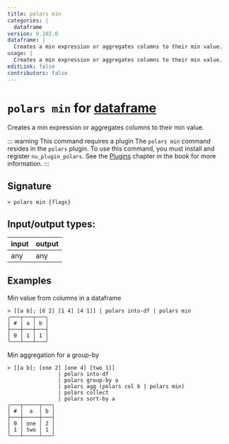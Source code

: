 ```yaml
---
title: polars min
categories: |
  dataframe
version: 0.102.0
dataframe: |
  Creates a min expression or aggregates columns to their min value.
usage: |
  Creates a min expression or aggregates columns to their min value.
editLink: false
contributors: false
---
```

<!-- This file is automatically generated. Please edit the command in https://github.com/nushell/nushell instead. -->

# `polars min` for [dataframe](/commands/categories/dataframe.md)

<div class='command-title'>Creates a min expression or aggregates columns to their min value.</div>

::: warning This command requires a plugin
The `polars min` command resides in the `polars` plugin.
To use this command, you must install and register `nu_plugin_polars`.
See the [Plugins](/book/plugins.html) chapter in the book for more information.
:::


## Signature

```> polars min {flags} ```


## Input/output types:

| input | output |
| ----- | ------ |
| any   | any    |

## Examples

Min value from columns in a dataframe
```nu
> [[a b]; [6 2] [1 4] [4 1]] | polars into-df | polars min
╭───┬───┬───╮
│ # │ a │ b │
├───┼───┼───┤
│ 0 │ 1 │ 1 │
╰───┴───┴───╯

```

Min aggregation for a group-by
```nu
> [[a b]; [one 2] [one 4] [two 1]]
                | polars into-df
                | polars group-by a
                | polars agg (polars col b | polars min)
                | polars collect
                | polars sort-by a
╭───┬─────┬───╮
│ # │  a  │ b │
├───┼─────┼───┤
│ 0 │ one │ 2 │
│ 1 │ two │ 1 │
╰───┴─────┴───╯

```
